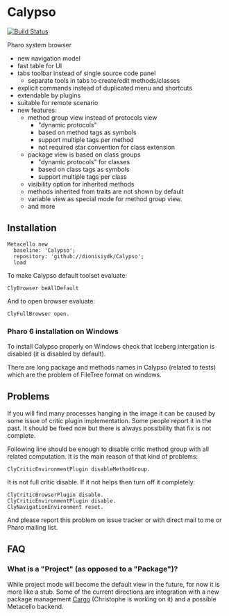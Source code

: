 # Calypso
[![Build Status](https://travis-ci.org/dionisiydk/Calypso.svg?branch=master)](https://travis-ci.org/dionisiydk/Calypso)

Pharo system browser

- new navigation model
- fast table for UI
- tabs toolbar instead of single source code panel
  - separate tools in tabs to create/edit methods/classes
- explicit commands instead of duplicated menu and shortcuts 
- extendable by plugins
- suitable for remote scenario
- new features:
  - method group view instead of protocols view
      - "dynamic protocols"
      - based on method tags as symbols
      - support multiple tags per method
      - not required star convention for class extension
  - package view is based on class groups
      - "dynamic protocols" for classes
      - based on class tags as symbols
      - support multiple tags per class
  - visibility option for inherited methods
  - methods inherited from traits are not shown by default
  - variable view as special mode for method group view.  
  - and more

## Installation
```Smalltalk
Metacello new
  baseline: 'Calypso';
  repository: 'github://dionisiydk/Calypso';
  load
```
To make Calypso default toolset evaluate:
```Smalltalk
ClyBrowser beAllDefault
```
And to open browser evaluate: 
```Smalltalk
ClyFullBrowser open.
```
### Pharo 6 installation on Windows
To install Calypso properly on Windows check that Iceberg intergation is disabled (it is disabled by default). 

There are long package and methods names in Calypso (related to tests) which are the problem of FileTree format on windows.

## Problems
If you will find many processes hanging in the image it can be caused by some issue of critic plugin implementation. Some people report it in the past. It should be fixed now but there is always possibility that fix is not complete.

Following line should be enough to disable critic method group with all related computation. It is the main reason of that kind of problems:
```Smalltalk
ClyCriticEnvironmentPlugin disableMethodGroup.
```
It is not full critic disable. If it not helps then turn off it completely:
```Smalltalk
ClyCriticBrowserPlugin disable.
ClyCriticEnvironmentPlugin disable.
ClyNavigationEnvironment reset.
```
And please report this problem on issue tracker or with direct mail to me or Pharo mailing list.
## FAQ

### What is a "Project" (as opposed to a "Package")?
While project mode will become the default view in the future, for now it is more like a stub. 
Some of the current directions are integration with a new package management [Cargo](https://github.com/demarey/cargo) (Christophe is working on it) and a possible Metacello backend.
